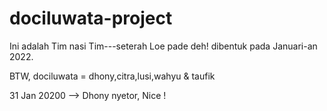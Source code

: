 # dociluwata-project
Ini adalah Tim nasi Tim---seterah Loe pade deh!
dibentuk pada Januari-an 2022.

BTW,
dociluwata = dhony,citra,lusi,wahyu & taufik

31 Jan 20200 --> Dhony nyetor, Nice !
